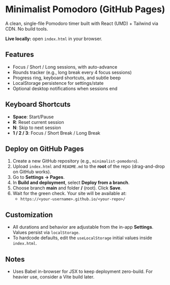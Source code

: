 # Minimalist Pomodoro (GitHub Pages)

A clean, single-file Pomodoro timer built with React (UMD) + Tailwind via CDN. No build tools.

**Live locally:** open `index.html` in your browser.

## Features
- Focus / Short / Long sessions, with auto-advance
- Rounds tracker (e.g., long break every 4 focus sessions)
- Progress ring, keyboard shortcuts, and subtle beep
- LocalStorage persistence for settings/state
- Optional desktop notifications when sessions end

## Keyboard Shortcuts
- **Space**: Start/Pause
- **R**: Reset current session
- **N**: Skip to next session
- **1 / 2 / 3**: Focus / Short Break / Long Break

## Deploy on GitHub Pages
1. Create a new GitHub repository (e.g., `minimalist-pomodoro`).
2. Upload `index.html` and `README.md` to the **root** of the repo (drag-and-drop on GitHub works).
3. Go to **Settings → Pages**.
4. In **Build and deployment**, select **Deploy from a branch**.
5. Choose branch **main** and folder **/** (root). Click **Save**.
6. Wait for the green check. Your site will be available at:
   - `https://<your-username>.github.io/<your-repo>/`

## Customization
- All durations and behavior are adjustable from the in-app **Settings**. Values persist via `localStorage`.
- To hardcode defaults, edit the `useLocalStorage` initial values inside `index.html`.

## Notes
- Uses Babel in-browser for JSX to keep deployment zero-build. For heavier use, consider a Vite build later.
